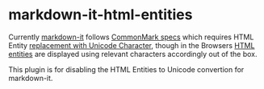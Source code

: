 # markdown-it-html-entities

Currently [markdown-it](https://github.com/markdown-it/markdown-it) follows
[CommonMark specs](https://spec.commonmark.org) which requires HTML Entity
[replacement with Unicode
Character](https://spec.commonmark.org/0.28/#entity-references), though in the
Browsers [HTML
entities](https://developer.mozilla.org/en-US/docs/Glossary/Entity) are
displayed using relevant characters accordingly out of the box.

This plugin is for disabling the HTML Entities to Unicode convertion for
markdown-it.
